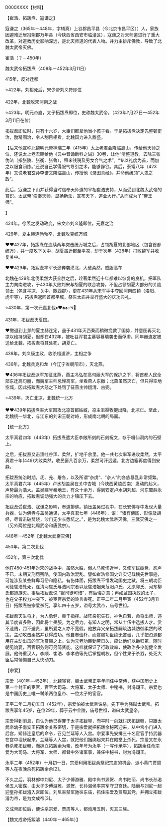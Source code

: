 D000XXXX【材料】

【崔浩、拓跋焘、寇谦之】



寇谦之（365年－448年，字辅真）上谷郡昌平县（今北京市昌平区））人，家族因避难迁居冯翊郡万年县（今陕西省西安市临潼区），寇谦之对天师道进行了重大改革，对道教历史影响深远，是北天师道的代表人物。并力主排斥佛教，导致了北魏太武帝灭佛。

崔浩（？－450年）

魏太武帝拓跋焘（408年－452年3月11日）



415年，反对迁都



⭐️422年，刘裕死后，宋少帝刘义符即位

422年，北魏攻宋河南之战

⭐️423年，明元帝崩，太子拓跋焘即位，史称魏太武帝。（423年?月27日—452年3月11日在位）

拓拔焘即位时，只有十六岁，大臣们都拿他当小孩子看。于是拓拔焘决定先整顿吏治，励精图治，令人刮目相看，北魏国力进入鼎盛。

【后来他宣称北魏明元帝神瑞二年（415年）太上老君会降临嵩山，传给他天师之位，还说太上老君赐给他《云中音诵新科之诫》30卷，让他“清整道教，去除三张伪法（指张陵、张衡、张鲁），租米钱税及男女合气之术”。“专以礼度为首，而加之以服食闭炼。”还说自己学得服气导引之术，能够辟谷。其后，泰常八年（423年）又说老君玄孙李谱文降临嵩山，传授他《录图真经》，并命他统领“人鬼之政”。

此后，寇谦之下山并获得当时信奉天师道的宰相崔浩支持，从而受到北魏太武帝的赏识。太武帝“崇奉天师，显扬新法，宣布天下，道业大行。”从而成为了“帝王师”。

】

424年，徐羡之发动政变，宋文帝刘义隆即位，元嘉之治

426年，夏主赫连勃勃卒，北魏攻克统万城

♥️♥️427年，拓跋焘在连续两年突击统万城之后，占领胡夏的北部地区（包含首都统万），并一度攻下关中，胡夏虽迁都至平凉，却于次年（428年）打败魏军并收复关中。

♥️♥️429年，拓跋焘率军长途奔袭漠北，大破柔然，威服高车

北魏在429年北伐柔然大获全胜之后，趁著柔然近十年都难以恢复的良机，把军队主力向南进攻，于430年大败刘宋与胡夏的联合攻势，不但占领胡夏大部分的关陇领土（包含平凉、关中、陇西郡），更在431年从宋军手中夺回河南四镇（洛阳、虎牢等），拓拔焘返回首都平城，祭告太庙并举行盛大的庆功典礼。

⭐️430年，第一次元嘉北伐♦️♥️♣️♠️✅🌀💎



431年，拓跋焘灭夏国。

♥️撤退到上邽的夏主赫连定，虽于431年灭西秦而稍微挽救了国势，并意图再灭北凉以维持胡夏，但却在432年，被吐谷浑君主慕容慕璝袭击而俘虏。同年赫连定被送给北魏，拓拔焘将其处死，胡夏亡。





436年，刘义康主政，收杀檀道济，主相之争

436年，北魏兵克和龙（今辽宁省朝阳市），灭北燕。

♥️436年拓跋焘派军东征北燕，燕主冯弘在高句丽大军的保护之下，将首都人民全部东迁高句丽，而魏军主帅忌惮高军，坐看燕人东撤；北燕虽然灭亡，但只得空地空城，因此拓跋焘大怒之下处罚了征燕主帅娥清、古弼。





⭐️439年，灭亡北凉，北魏统一北方

♥️♥️439年拓拔焘率大军围攻北凉首都姑臧，凉主沮渠牧犍出降，北凉亡。至此，北魏统一华北，与江东的刘宋王朝对峙，形成南北朝的局面。





【统一北方】

太平真君四年（443年）拓拔焘遣大臣李敞所刻的石刻祝文，存于嘎仙洞内的石壁上。



之后，拓拔焘又击溃吐谷浑、柔然，扩地千余里。他一共七次率军进攻柔然，太平真君十年(449)大败柔然，收民畜凡百余万，柔然可汗远遁，北方边塞再度得到安静。





拓跋焘统治时期，氐、羌、屠各，以及所谓“杂虏”、“杂人”的各族暴乱非常频繁。太平真君六年（445年）卢水胡盖吴在关中杏城（今陕西黄陵西南）发动的起义，声势最为浩大。盖吴建号秦地王，有众十余万，得到安定卢水胡刘超、河东蜀薛永宗的响应，拓跋焘调动强大的兵力才镇压下去。

拓跋焘受崔浩、寇谦之影响，奉道排佛。镇压盖吴过程中，在长安佛寺中发现大量兵器，认为佛寺与盖吴通谋，太平真君七年（446年），诏：“诸有佛图、形像及胡经，尽皆击破焚烧，沙门无少长悉坑之。”，是为北魏太武帝灭佛，三武灭佛之一（另外两位是北周武帝和唐武宗）。

446年—452年【北魏太武帝灭佛】

450年，第二次北伐

452年，第三次北伐

他在450-451年对宋的战争中，虽然大胜，但人马死伤近半，又使军民疲惫，怨声不已。末期又刑罚残酷，使国内政治混乱。譬如崔浩修国史详实记载魏先世事迹，可能涉及某些鲜卑习俗和隐私，有伤体面，拓跋焘不惜发动国史之狱，将三朝功臣司徒崔浩处死，连清河崔氏与浩同宗者以及崔浩姻亲范阳卢氏、太原郭氏、河东柳氏都遭族灭。事后拓跋焘说 “崔司徒可惜”，有后悔之意；再如监国执政的太子，也在父子权力冲突下，被宦官宗爱的谗言害死。正平二年二月甲寅（452年3月11日）拓跋焘被宗爱杀死，享年四十五岁，谥号太武帝，庙号世祖。



拓跋焘天生将才，为人勇健，善于指挥。战阵亲犯矢石，神色自若，命将出师，违其节度者多败，因此将士畏服，为之尽力。有知人之明，常从士伍中选拔人才。赏不遗贱，罚不避贵，虽所爱之人亦不宽假。他放弃父亲拓跋嗣筑边城防御柔然的政策，主动攻击柔然并获得成功。他自奉俭朴，而赏赐功臣绝无吝啬，几乎把资源都用在主动出击的军功赏赐之上。认为元老功臣勤劳日久，应让他们以爵归第，随时朝见饷宴，百官职务则可另简贤能。这样就保证了行政效率，使政治多少能健全发展。他倚重汉人，李顺、崔浩、李孝伯等先后掌握朝权，但个性果于杀戮，处死大臣后常懊悔自己太快动刀。





【宗爱】

宗爱（401年－452年），北魏宦官，魏太武帝正平年间任中常侍，获中国历史上第一个封王的宦官，官至大司马、大将军、太子太师、中秘书，封冯翊王。宗爱也是中国历史上唯一弑杀两位皇帝、一位太子的宦官。

正平二年二月初五日（452年），宗爱怕被太武帝诛杀，先下手为强弑太武帝。拓跋焘享年45岁，在位29年，葬于云中金陵，庙号世祖，谥曰太武皇帝。

宗爱得到消息，自认为他已得罪于太子拓跋晃，而平时一向就讨厌拓跋翰，只跟太武帝幼子南安王拓跋余关系密切，于是宗爱就把拓跋余秘密迎来，从中宫小门进入后宫，矫赫连皇后的命令，召见兰延等人入宫。宗爱事先安排三十名宦官手持武器在宫中埋伏起来，兰延等人入宫，就把他们捆绑起来并在殿堂上杀死。宗爱又在永巷杀死拓跋翰，而拥立拓跋余为帝，改年号为永平（一写作承平），拓跋余任命宗爱为大司马、大将军、太师、都督中外诸军事，兼任中秘书，封为冯翊王。

永平二年（452年）十月初一日，宗爱利用拓跋余祭祀宗庙的机会，派小黄门贾周等人在夜晚杀死拓跋余余[2]。

不久之后，羽林郎中刘尼、太子少傅游雅、殿中尚书源贺、尚书陆丽、尚书长孙渴侯五人密谋，由太子少傅游雅、源贺、长孙渴侯率禁军守卫宫廷。陆丽与刘尼一起迎皇孙拓跋濬入宫即位。刘尼率禁军驰往东庙，抓住宗爱及贾周其党，并拥立拓跋濬为帝，是为文成帝[3]。

文成帝即位后，便诛杀宗爱、贾周等人，都动用五刑，灭其三族。

【魏文成帝拓跋濬（440年－465年）】